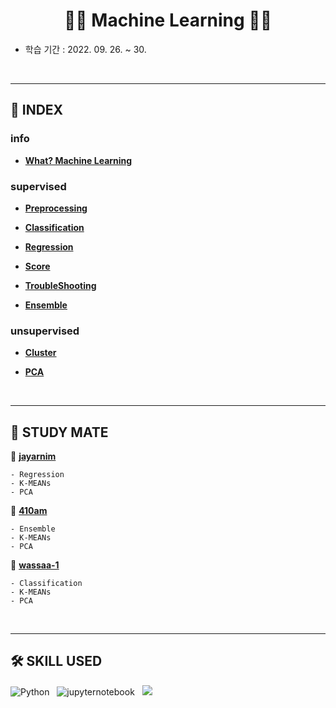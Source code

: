 <h1 align = "center"> 👨‍🔧 Machine Learning 👩‍🔧 </h1>

- 학습 기간 : 2022. 09. 26. ~ 30.

</br>

---

## 📜 INDEX

### info

- [**What? Machine Learning**](https://github.com/SNAILGROUP-AI/STUDY-ML/blob/main/description/0.ML.md)

### supervised

- [**Preprocessing**](https://github.com/SNAILGROUP-AI/STUDY-ML/blob/main/description/1.preprocessing.md)

- [**Classification**](https://github.com/SNAILGROUP-AI/STUDY-ML/blob/main/description/2.classification.md)

- [**Regression**](https://github.com/SNAILGROUP-AI/STUDY-ML/blob/main/description/3.regression.md)

- [**Score**](https://github.com/SNAILGROUP-AI/STUDY-ML/blob/main/description/4.score.md)

- [**TroubleShooting**](https://github.com/SNAILGROUP-AI/STUDY-ML/blob/main/description/5.troubleshooting.md)

- [**Ensemble**](https://github.com/SNAILGROUP-AI/STUDY-ML/blob/main/description/6.ensemble.md)

### unsupervised

- [**Cluster**](https://github.com/SNAILGROUP-AI/STUDY-ML/blob/main/description/7.cluster.md)

- [**PCA**](https://github.com/SNAILGROUP-AI/STUDY-ML/blob/main/description/8.pca.md)

</br>

---

## 👭 STUDY MATE

👨 [**jayarnim**](https://github.com/jayarnim)

```
- Regression
- K-MEANs
- PCA
```

👩 [**410am**](https://github.com/410am)

```
- Ensemble
- K-MEANs
- PCA
```

👨 [**wassaa-1**](https://github.com/wassaa-1)

```
- Classification
- K-MEANs
- PCA
```

</br>

---

## 🛠 SKILL USED

<img alt="Python" src="https://img.shields.io/badge/python%20-%2314354C.svg?style=for-the-badge&logo=python&logoColor=white"/> &nbsp; <img alt="jupyternotebook" src="https://img.shields.io/badge/Jupyter%20Notebook-F37626?style=for-the-badge&logo=Jupyter&logoColor=white"/> &nbsp; <img src="https://img.shields.io/badge/scikitlearn-F7931E?style=for-the-badge&logo=scikit-learn&logoColor=white"/>
